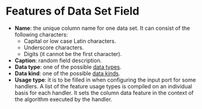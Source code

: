 # Features of Data Set Field

* **Name**: the unique column name for one data set. It can consist of the following characters:
   * Capital or low case Latin characters.
   * Underscore characters.
   * Digits (it cannot be the first character).
* **Caption**: random field description.
* **Data type**: one of the possible [data types](./datatype.md).
* **Data kind**: one of the possible [data kinds](./datakind.md).
* **Usage type**: it is to be filled in when configuring the input port for some handlers. A list of the feature usage types is compiled on an individual basis for each handler. It sets the column data feature in the context of the algorithm executed by the handler.
